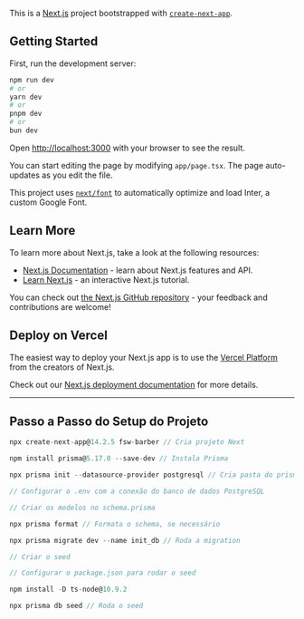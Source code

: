 This is a [Next.js](https://nextjs.org/) project bootstrapped with [`create-next-app`](https://github.com/vercel/next.js/tree/canary/packages/create-next-app).

## Getting Started

First, run the development server:

```bash
npm run dev
# or
yarn dev
# or
pnpm dev
# or
bun dev
```

Open [http://localhost:3000](http://localhost:3000) with your browser to see the result.

You can start editing the page by modifying `app/page.tsx`. The page auto-updates as you edit the file.

This project uses [`next/font`](https://nextjs.org/docs/basic-features/font-optimization) to automatically optimize and load Inter, a custom Google Font.

## Learn More

To learn more about Next.js, take a look at the following resources:

- [Next.js Documentation](https://nextjs.org/docs) - learn about Next.js features and API.
- [Learn Next.js](https://nextjs.org/learn) - an interactive Next.js tutorial.

You can check out [the Next.js GitHub repository](https://github.com/vercel/next.js/) - your feedback and contributions are welcome!

## Deploy on Vercel

The easiest way to deploy your Next.js app is to use the [Vercel Platform](https://vercel.com/new?utm_medium=default-template&filter=next.js&utm_source=create-next-app&utm_campaign=create-next-app-readme) from the creators of Next.js.

Check out our [Next.js deployment documentation](https://nextjs.org/docs/deployment) for more details.

---

## Passo a Passo do Setup do Projeto

```ts
npx create-next-app@14.2.5 fsw-barber // Cria projeto Next

npm install prisma@5.17.0 --save-dev // Instala Prisma

npx prisma init --datasource-provider postgresql // Cria pasta do prisma com o schema

// Configurar o .env com a conexão do banco de dados PostgreSQL

// Criar os modelos no schema.prisma

npx prisma format // Formata o schema, se necessário

npx prisma migrate dev --name init_db // Roda a migration

// Criar o seed

// Configurar o package.json para rodar o seed

npm install -D ts-node@10.9.2

npx prisma db seed // Roda o seed
```
